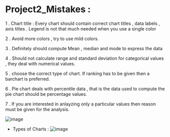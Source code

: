 # Project2_Mistakes :

1 . Chart title : Every chart should contain correct chart titles , data labels , axis titles . Legend is not that much needed when you use a single color

2 . Avoid more colors , try to use mild colors.

3 . Definitely should compute Mean , median and mode to express the data 

4 . Should not calculate range and standard deviation for categorical values , they deal with numerical values.

5 . choose the correct type of chart. If ranking has to be given then a barchart is preferred.

6 . Pie chart deals with percentile data , that is the data used to compute the pie chart should be percentage values.

7 . If you are interested in anlayzing only a particular values then reason must be given for the analysis.

![image](https://user-images.githubusercontent.com/36688218/47194878-ca64b780-d376-11e8-8830-fd4fbc8f7332.png)


- Types of Charts :
![image](https://user-images.githubusercontent.com/36688218/47100588-7f9f4e80-d255-11e8-8f29-13c71dee4ec1.png)



